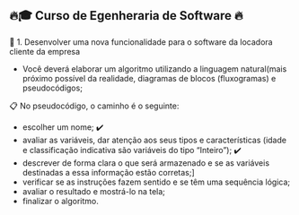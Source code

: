  ## 🔥🎓 Curso de Egenheraria de Software 🔥 ## 

📌 1. Desenvolver uma nova funcionalidade para o software da locadora cliente da empresa
- Você deverá elaborar um algoritmo utilizando a linguagem natural(mais próximo possível da realidade, diagramas de blocos (fluxogramas) e pseudocódigos;

📋 No pseudocódigo, o caminho é o seguinte:

- escolher um nome; ✔️
- avaliar as variáveis, dar atenção aos seus tipos e características (idade e classificação indicativa são variáveis do tipo “Inteiro”); ✔️
- descrever de forma clara o que será armazenado e se as variáveis destinadas a essa informação estão corretas;]
- verificar se as instruções fazem sentido e se têm uma sequência lógica;
- avaliar o resultado e mostrá-lo na tela;
- finalizar o algoritmo.

